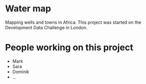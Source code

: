 # Water map

Mapping wells and towns in Africa. This project was started on the Development Data Challenge in London. 

# People working on this project

* Mark
* Sara
* Dominik
* ...